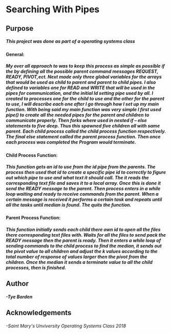 # Searching With Pipes

## Purpose
##### This project was done as part of a operating systems class
#### General:

##### My over all approach to was to keep this process as simple as possible if the by defining  all the possible parent command messages  REQUEST, READY, PIVOT,ect. Next made only three global variables for the arrays that would be used as child to parent and parent to child pipes. I also defined to variables one for READ and WRITE  that will be used in the pipes for communication, and the initial Id setting pipe used by all. I created to processes one for the child to use and the other for the parent to use, I will describe each one after I go through how I set up my main function.  With being said my main function was very simple I first used pipe() to create all the needed pipes for the parent and children to communicate properly. Then forks where used  in nested if – else statements to five deep. Thus this spawned five children all with same parent. Each child process called the child process function respectively. The final else statement called the parent process function. Then once each process was completed the Program would terminate.

#### Child Process Function:
##### This function gets an id to use from the id pipe  from the parents. The process then used that id to create a specific pipe id to correctly to figure out which pipe to use and what text it should call. The it reads the corresponding text file and saves it to a local array. Once this is done it send the READY message to the parent. Then process enters in a while loop waiting and ready to receive commands from the parent. When a certain message is received it performs a certain task and repeats until all the tasks until median is found. The quits the function.

#### Parent Process Function:
##### This function initially sends each child there own id to open all the files there corresponding text files with. Waits for all the files to send pack the READY message then the parent is ready. Then it enters a while loop of sending commands to the child process to find the median, it sends out the pivot value to all children and adjust the k values according to the total number of response of values larger then the pivot from the children. Once the median it sends a terminate value to all the child processes, then is finished.

## Author 
##### -Tye Borden
## Acknowledgements 
###### -Saint Mary's Unviversity Operating Systems Class 2018
